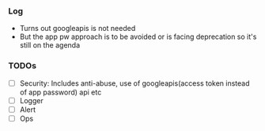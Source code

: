 ### Log
- Turns out googleapis is not needed
- But the app pw approach is to be avoided or is facing deprecation so it's still on the agenda

### TODOs
- [ ] Security: Includes anti-abuse, use of googleapis(access token instead of app password) api etc
- [ ] Logger
- [ ] Alert
- [ ] Ops